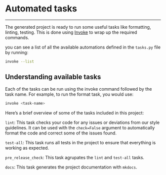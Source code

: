 # Automated tasks

----

The generated project is ready to run some useful tasks like formatting, linting, testing. This is done using [Invoke](https://www.pyinvoke.org/) to wrap up the required commands.

you can see a list of all the available automations defined in the `tasks.py` file by running:

```bash linenums="0"
invoke --list
```

## Understanding available tasks

Each of the tasks can be run using the invoke command followed by the task name. For example, to run the format task, you would use:

```bash linenums="0"
invoke <task-name>
```

Here’s a brief overview of some of the tasks included in this project:

`lint`: This task checks your code for any issues or deviations from our style guidelines. It can be used with the `check=False` argument to automatically format the code and correct some of the issues found.

`test-all`: This task runs all tests in the project to ensure that everything is working as expected.

`pre_release_check`: This task agrupates the `lint` and `test-all` tasks.

`docs`: This task generates the project documentation with `mkdocs`.
